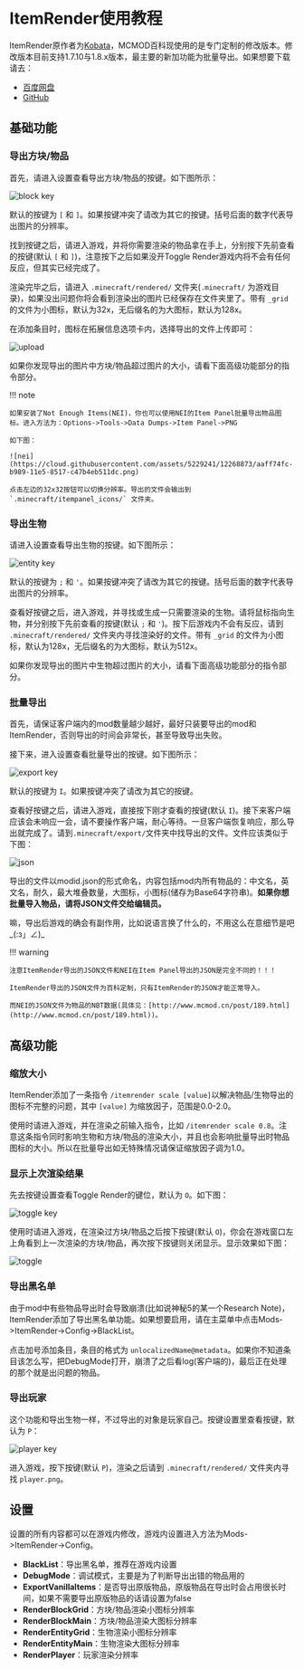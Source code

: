 # ItemRender使用教程

ItemRender原作者为[Kobata](https://github.com/Kobata)，MCMOD百科现使用的是专门定制的修改版本。修改版本目前支持1.7.10与1.8.x版本，最主要的新加功能为批量导出。如果想要下载请去：

- [百度网盘](http://pan.baidu.com/s/1nt9tfeT)
- [GitHub](https://github.com/MeowInnovation/Item-Render/releases)

## 基础功能

### 导出方块/物品

首先，请进入设置查看导出方块/物品的按键。如下图所示：

![block key](https://cloud.githubusercontent.com/assets/5229241/12267820/e92cab28-b984-11e5-8c2b-1f954742bb34.png)

默认的按键为 `[` 和 `]`。如果按键冲突了请改为其它的按键。括号后面的数字代表导出图片的分辨率。

找到按键之后，请进入游戏，并将你需要渲染的物品拿在手上，分别按下先前查看的按键(默认 `[` 和 `]`)，注意按下之后如果没开Toggle Render游戏内将不会有任何反应，但其实已经完成了。

渲染完毕之后，请进入 `.minecraft/rendered/` 文件夹(`.minecraft/` 为游戏目录)，如果没出问题你将会看到渲染出的图片已经保存在文件夹里了。带有 `_grid` 的文件为小图标，默认为32x，无后缀名的为大图标，默认为128x。

在添加条目时，图标在拓展信息选项卡内，选择导出的文件上传即可：

![upload](https://cloud.githubusercontent.com/assets/5229241/12271426/00452bd0-b996-11e5-86e4-d84137fa7f47.png)

如果你发现导出的图片中方块/物品超过图片的大小，请看下面高级功能部分的指令部分。

!!! note

	如果安装了Not Enough Items(NEI)，你也可以使用NEI的Item Panel批量导出物品图标。进入方法为：Options->Tools->Data Dumps->Item Panel->PNG

	如下图：

	![nei](https://cloud.githubusercontent.com/assets/5229241/12268873/aaff74fc-b989-11e5-8517-c47b4eb511dc.png)

	点击左边的32x32按钮可以切换分辨率。导出的文件会输出到 `.minecraft/itempanel_icons/` 文件夹。

### 导出生物

请进入设置查看导出生物的按键。如下图所示：

![entity key](https://cloud.githubusercontent.com/assets/5229241/12269034/5af3ccfa-b98a-11e5-8a66-94e3faca35a9.png)

默认的按键为 `;` 和 `'`。如果按键冲突了请改为其它的按键。括号后面的数字代表导出图片的分辨率。

查看好按键之后，进入游戏，并寻找或生成一只需要渲染的生物。请将鼠标指向生物，并分别按下先前查看的按键(默认 `;` 和 `'`)。按下后游戏内不会有反应，请到 `.minecraft/rendered/` 文件夹内寻找渲染好的文件。带有 `_grid` 的文件为小图标，默认为128x，无后缀名的为大图标，默认为512x。

如果你发现导出的图片中生物超过图片的大小，请看下面高级功能部分的指令部分。

### 批量导出

首先，请保证客户端内的mod数量越少越好，最好只装要导出的mod和ItemRender，否则导出的时间会非常长，甚至导致导出失败。

接下来，进入设置查看批量导出的按键。如下图所示：

![export key](https://cloud.githubusercontent.com/assets/5229241/12269284/a08db28e-b98b-11e5-9c78-b8ff771b8eed.png)

默认的按键为 `I`。如果按键冲突了请改为其它的按键。

查看好按键之后，请进入游戏，直接按下刚才查看的按键(默认 `I`)。接下来客户端应该会未响应一会，请不要操作客户端，耐心等待。一旦客户端恢复响应，那么导出就完成了。请到`.minecraft/export/`文件夹中找导出的文件。文件应该类似于下图：

![json](https://cloud.githubusercontent.com/assets/5229241/12271450/1a6bf30e-b996-11e5-8cca-6a55dd01c3d3.png)

导出的文件以modid.json的形式命名，内容包括mod内所有物品的：中文名，英文名，耐久，最大堆叠数量，大图标，小图标(储存为Base64字符串)。**如果你想批量导入物品，请将JSON文件交给编辑员。**

嘛，导出后游戏的确会有副作用，比如说语言换了什么的，不用这么在意细节是吧_(:з」∠)_

!!! warning

	注意ItemRender导出的JSON文件和NEI在Item Panel导出的JSON是完全不同的！！！

	ItemRender导出的JSON文件为百科定制，只有ItemRender的JSON才能正常导入。

	而NEI的JSON文件为物品的NBT数据(具体见：[http://www.mcmod.cn/post/189.html](http://www.mcmod.cn/post/189.html))。

## 高级功能

### 缩放大小

ItemRender添加了一条指令 `/itemrender scale [value]`以解决物品/生物导出的图标不完整的问题，其中 `[value]` 为缩放因子，范围是0.0-2.0。

使用时请进入游戏，并在渲染之前输入指令，比如 `/itemrender scale 0.8`。注意这条指令同时影响生物和方块/物品的渲染大小，并且也会影响批量导出时物品图标的大小。所以在批量导出如无特殊情况请保证缩放因子调为1.0。

### 显示上次渲染结果

先去按键设置查看Toggle Render的键位，默认为 `O`。如下图：

![toggle key](https://cloud.githubusercontent.com/assets/5229241/12271455/2aa72ac2-b996-11e5-9cc0-e3397c30eab7.png)

使用时请进入游戏，在渲染过方块/物品之后按下按键(默认 `O`)，你会在游戏窗口左上角看到上一次渲染的方块/物品，再次按下按键则关闭显示。显示效果如下图：

![toggle](https://cloud.githubusercontent.com/assets/5229241/12271464/375f0c80-b996-11e5-91e5-8eff3287419e.png)

### 导出黑名单

由于mod中有些物品导出时会导致崩溃(比如说神秘5的某一个Research Note)，ItemRender添加了导出黑名单功能。如果想要启用，请在主菜单中点击Mods->ItemRender->Config->BlackList。

点击加号添加条目，条目的格式为 `unlocalizedName@metadata`。如果你不知道条目该怎么写，把DebugMode打开，崩溃了之后看log(客户端的)，最后正在处理的那个就是出问题的物品。

### 导出玩家

这个功能和导出生物一样，不过导出的对象是玩家自己。按键设置里查看按键，默认为 `P`：

![player key](https://cloud.githubusercontent.com/assets/5229241/12271475/471bdca2-b996-11e5-9085-73286ba7d6a6.png)

进入游戏，按下按键(默认 `P`)，渲染之后请到 `.minecraft/rendered/` 文件夹内寻找 `player.png`。

## 设置

设置的所有内容都可以在游戏内修改，游戏内设置进入方法为Mods->ItemRender->Config。

- **BlackList**：导出黑名单，推荐在游戏内设置
- **DebugMode**：调试模式，主要是为了判断导出出错的物品用的
- **ExportVanillaItems**：是否导出原版物品，原版物品在导出时会占用很长时间，如果不需要导出原版物品的话请设置为false
- **RenderBlockGrid**：方块/物品渲染小图标分辨率
- **RenderBlockMain**：方块/物品渲染大图标分辨率
- **RenderEntityGrid**：生物渲染小图标分辨率
- **RenderEntityMain**：生物渲染大图标分辨率
- **RenderPlayer**：玩家渲染分辨率
